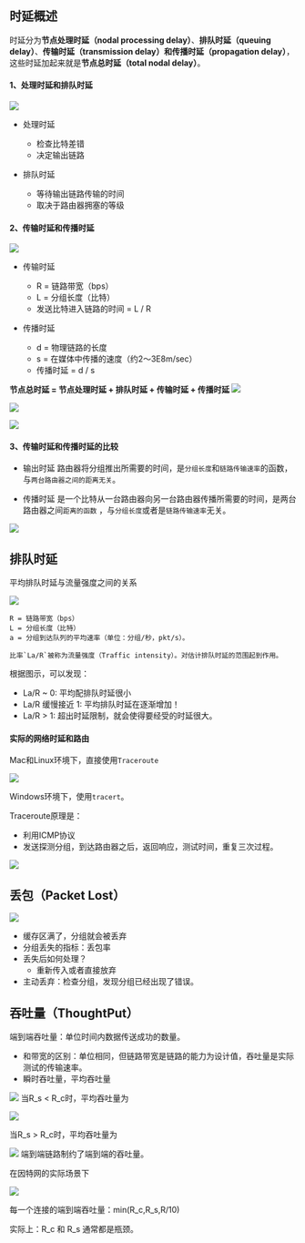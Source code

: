 ## 时延概述

时延分为**节点处理时延（nodal processing delay）**、**排队时延（queuing delay）**、**传输时延（transmission delay）**和**传播时延（propagation delay）**，这些时延加起来就是**节点总时延（total nodal delay）**。

#### 1、处理时延和排队时延
![](https://github.com/SolerHo/Computer-Network-A-Top-Down-Approach-Notebook/blob/master/Chapter01/Images/%E5%A4%84%E7%90%86%E6%97%B6%E5%BB%B6%E5%92%8C%E6%8E%92%E9%98%9F%E6%97%B6%E5%BB%B6.png)
- 处理时延
    - 检查比特差错
    - 决定输出链路
    
- 排队时延
    - 等待输出链路传输的时间
    - 取决于路由器拥塞的等级

#### 2、传输时延和传播时延
![](https://github.com/SolerHo/Computer-Network-A-Top-Down-Approach-Notebook/blob/master/Chapter01/Images/%E4%BC%A0%E8%BE%93%E6%97%B6%E5%BB%B6%E5%92%8C%E4%BC%A0%E6%92%AD%E6%97%B6%E5%BB%B6.png)
- 传输时延
    - R = 链路带宽（bps）
    - L = 分组长度（比特）
    - 发送比特进入链路的时间 = L / R

- 传播时延
    - d = 物理链路的长度
    - s = 在媒体中传播的速度（约2～3E8m/sec）
    - 传播时延 = d / s

**节点总时延 = 节点处理时延 + 排队时延 + 传输时延 + 传播时延**
![](https://github.com/SolerHo/Computer-Network-A-Top-Down-Approach-Notebook/blob/master/Chapter01/Images/%E8%8A%82%E7%82%B9%E6%80%BB%E6%97%B6%E5%BB%B6%E5%85%AC%E5%BC%8F.png)

![](https://github.com/SolerHo/Computer-Network-A-Top-Down-Approach-Notebook/blob/master/Chapter01/Images/%E5%85%AC%E5%BC%8F%E8%AF%B4%E6%98%8E1.png)

![](https://github.com/SolerHo/Computer-Network-A-Top-Down-Approach-Notebook/blob/master/Chapter01/Images/%E5%85%AC%E5%BC%8F%E8%AF%B4%E6%98%8E2.png)
#### 3、传输时延和传播时延的比较

- 输出时延
路由器将分组推出所需要的时间，是`分组长度`和`链路传输速率`的函数，与`两台路由器之间的距离无关`。

- 传播时延
是一个比特从一台路由器向另一台路由器传播所需要的时间，是两台路由器之间`距离的函数` ，与`分组长度`或者是`链路传输速率`无关。

![](https://github.com/SolerHo/Computer-Network-A-Top-Down-Approach-Notebook/blob/master/Chapter01/Images/%E5%85%AC%E5%BC%8F%E8%AF%B4%E6%98%8E03.png)
## 排队时延
平均排队时延与流量强度之间的关系

![](https://github.com/SolerHo/Computer-Network-A-Top-Down-Approach-Notebook/blob/master/Chapter01/Images/%E5%B9%B3%E5%9D%87%E6%8E%92%E9%98%9F%E6%97%B6%E5%BB%B6%E4%B8%8E%E6%B5%81%E9%87%8F%E5%BC%BA%E5%BA%A6%E4%B9%8B%E9%97%B4%E7%9A%84%E5%85%B3%E7%B3%BB.png)
```
R = 链路带宽（bps）
L = 分组长度（比特）
a = 分组到达队列的平均速率（单位：分组/秒，pkt/s）。

比率`La/R`被称为流量强度（Traffic intensity）。对估计排队时延的范围起到作用。
```
根据图示，可以发现：

- La/R ~ 0: 平均配排队时延很小
- La/R 缓慢接近 1: 平均排队时延在逐渐增加！
- La/R > 1: 超出时延限制，就会使得要经受的时延很大。

#### 实际的网络时延和路由
Mac和Linux环境下，直接使用`Traceroute`

![](https://github.com/SolerHo/Computer-Network-A-Top-Down-Approach-Notebook/blob/master/Chapter01/Images/Mac%E4%B8%8BTraceroute%E7%BB%93%E6%9E%9C%E5%9B%BE.png)

Windows环境下，使用`tracert`。

Traceroute原理是：

- 利用ICMP协议
- 发送探测分组，到达路由器之后，返回响应，测试时间，重复三次过程。

![](https://github.com/SolerHo/Computer-Network-A-Top-Down-Approach-Notebook/blob/master/Chapter01/Images/Traceroute%E5%8E%9F%E7%90%86%E5%9B%BE.png)

## 丢包（Packet Lost）

![](https://github.com/SolerHo/Computer-Network-A-Top-Down-Approach-Notebook/blob/master/Chapter01/Images/%E4%B8%A2%E5%8C%85.png)

- 缓存区满了，分组就会被丢弃
- 分组丢失的指标：丢包率
- 丢失后如何处理？
    - 重新传入或者直接放弃
- 主动丢弃：检查分组，发现分组已经出现了错误。

## 吞吐量（ThoughtPut）

端到端吞吐量：单位时间内数据传送成功的数量。
- 和带宽的区别：单位相同，但链路带宽是链路的能力为设计值，吞吐量是实际测试的传输速率。
- 瞬时吞吐量，平均吞吐量

![](https://github.com/SolerHo/Computer-Network-A-Top-Down-Approach-Notebook/blob/master/Chapter01/Images/%E7%AB%AF%E5%88%B0%E7%AB%AF%E5%90%9E%E5%90%90%E9%87%8F.png)
当R_s < R_c时，平均吞吐量为

![](https://github.com/SolerHo/Computer-Network-A-Top-Down-Approach-Notebook/blob/master/Chapter01/Images/R_s%20%3C%20R_c.png)

当R_s > R_c时，平均吞吐量为

![](https://github.com/SolerHo/Computer-Network-A-Top-Down-Approach-Notebook/blob/master/Chapter01/Images/R_s%20%3E%20R_c.png)
端到端链路制约了端到端的吞吐量。

在因特网的实际场景下

![](https://github.com/SolerHo/Computer-Network-A-Top-Down-Approach-Notebook/blob/master/Chapter01/Images/%E5%9B%A0%E7%89%B9%E7%BD%91%E5%AE%9E%E9%99%85%E5%9C%BA%E6%99%AF%E4%B8%8B.png)

每一个连接的端到端吞吐量：min(R_c,R_s,R/10)

实际上：R_c 和 R_s 通常都是瓶颈。
